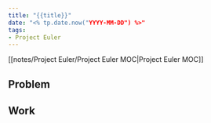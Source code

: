 ```yaml
---
title: "{{title}}"
date: "<% tp.date.now("YYYY-MM-DD") %>"
tags:
- Project Euler
---
```


[[notes/Project Euler/Project Euler MOC|Project Euler MOC]]

## Problem



## Work

